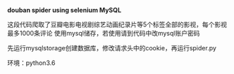 ﻿﻿**﻿douban spider using selenium MySQL**这段代码爬取了豆瓣电影电视剧综艺动画纪录片等5个标签全部的影视，每个影视最多1000条评论使用mysql储存，若使用请到代码中改mysql账户密码先运行mysqlstorage创建数据库，修改请求头中的cookie，再运行spider.py环境：python3.6